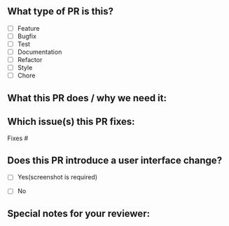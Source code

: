 ## What type of PR is this?

- [ ] Feature
- [ ] Bugfix
- [ ] Test
- [ ] Documentation
- [ ] Refactor
- [ ] Style
- [ ] Chore

## What this PR does / why we need it:


## Which issue(s) this PR fixes:
<!--
*Automatically closes linked issue when PR is merged.
Usage: `Fixes #<issue number>`, or `Fixes (paste link of issue)`.
_If PR is about `failing-tests or flakes`, please post the related issues/tests in a comment and do not use `Fixes`_*
-->
Fixes #


## Does this PR introduce a user interface change?
<!--
If no, just write "NONE" in the release-note block below.
If yes, a screenshot is required:
-->
- [ ] Yes(screenshot is required)
- [ ] No


## Special notes for your reviewer:


